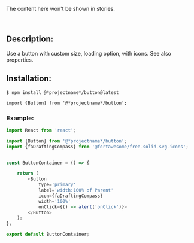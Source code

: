 <!-- STORY -->
<!-- STORY HIDE START -->
The content here won't be shown in stories.
<!-- STORY HIDE END -->


<br/>  

## Description:
Use a button with custom size, loading option, with icons.
See also properties.

## Installation:
```
$ npm install @*projectname*/button@latest
```

```
import {Button} from '@*projectname*/button';
```


### Example:
```js
import React from 'react';

import {Button} from '@*projectname*/button';
import {faDraftingCompass} from '@fortawesome/free-solid-svg-icons';


const ButtonContainer = () => {

    return (
        <Button
            type='primary'
            label='width:100% of Parent'
            icon={faDraftingCompass}
            width='100%'
            onClick={() => alert('onClick')}>
        </Button>
    );
};

export default ButtonContainer;

```

